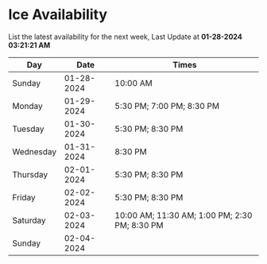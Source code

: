 # Ice Availability

List the latest availability for the next week, Last Update at **01-28-2024 03:21:21 AM**

| Day         | Date        | Times       |
| ----------- | ----------- | ----------- |
|Sunday|01-28-2024|10:00 AM|
|Monday|01-29-2024|5:30 PM; 7:00 PM; 8:30 PM|
|Tuesday|01-30-2024|5:30 PM; 8:30 PM|
|Wednesday|01-31-2024|8:30 PM|
|Thursday|02-01-2024|5:30 PM; 8:30 PM|
|Friday|02-02-2024|5:30 PM; 8:30 PM|
|Saturday|02-03-2024|10:00 AM; 11:30 AM; 1:00 PM; 2:30 PM; 8:30 PM|
|Sunday|02-04-2024||
